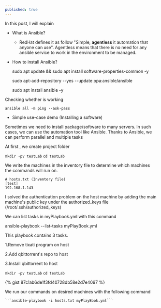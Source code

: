 ```yaml
---
published: true
---
```

In this post, I will explain
* What is Ansible?
  * RedHat defines it as follow "Simple, **agentless** it automation that anyone can use". Agentless means that there is no need for any ansible service to work in the environment to be managed.
* How to install Ansible?

  sudo apt update && sudo apt install software-properties-common -y

  sudo apt-add-repository --yes --update ppa:ansible/ansible

  sudo apt install ansible -y

Checking whether is working

```ansible all -m ping --ask-pass```


* Simple use-case demo (Installing a software)

Sometimes we need to install package/software to many servers. In such cases, we can use the automation tool like Ansible.
Thanks to Ansible, we can perform parallel and multiple tasks

At first , we create project folder

  ```mkdir -pv testLab```
  ```cd testLab```

We write the machines in the inventory file to determine which machines the commands will run on.
  ```
  # hosts.txt (Inventory file)
  [test]
  192.168.1.143
  ```

I solved the authentication problem on the host machine by adding the main machine's public key under the authorized_keys file (/root/.ssh/authorized_keys)

We can list tasks in myPlaybook.yml with this command  

  ansible-playbook --list-tasks myPlayBook.yml

This playbook contains 3 tasks.

1.Remove tixati program on host

2.Add qbittorrent's repo to host

3.Install qbittorrent to host

  ```mkdir -pv testLab```
  ```cd testLab```



  {% gist 87c1ab6de1f3fd40728db58e2d7e4097 %}


We run our commands on desired machines with the following command

	```ansible-playbook -i hosts.txt myPlayBook.yml```
